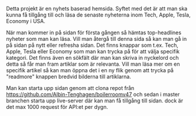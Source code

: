 Detta projekt är en nyhets baserad hemsida. Syftet med det är att man ska kunna få tillgång till och läsa de senaste nyheterna inom Tech, Apple, Tesla, Economy i USA.

När man kommer in på sidan för första gången så hämtas top-headlines nyheter som man kan läsa. Vill man återgå till denna sida så kan man gå in på sidan på nytt eller refresha sidan.
Det finns knappar som t.ex. Tech, Apple, Tesla eller Economy som man kan trycka på för att välja specifik kategori. 
Det finns även en sökfält där man kan skriva in nyckelord och detta så får man fram artiklar som är relevanta.
Vill man läsa mer om en specifik artikel så kan man öppna det i en ny flik genom att trycka på "readmore" knappen bredvid bilderna till artiklarna. 

Man kan starta upp sidan genom att clona repot från https://github.com/Albin-Tenghagen/boilerroomv47 och sedan i master branchen starta upp live-server där kan man få tillgång till sidan. dock är det max 1000 request för API:et per dygn.